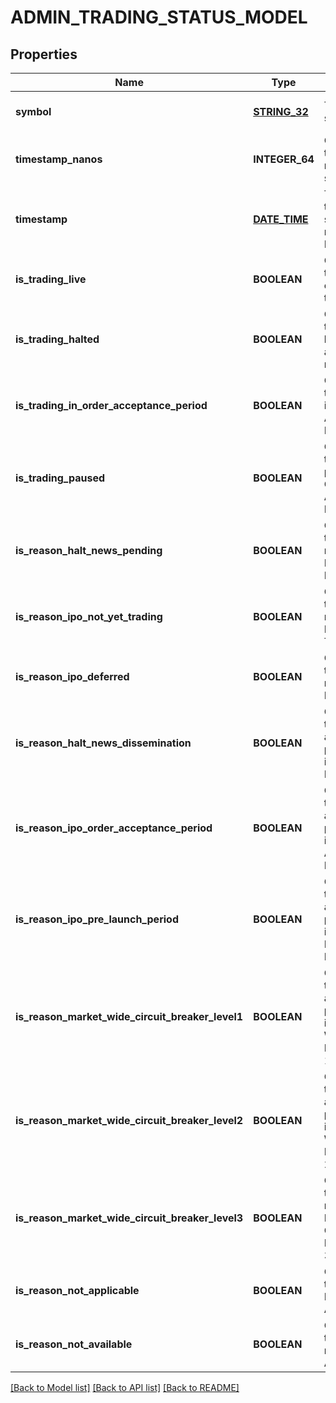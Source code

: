 # ADMIN_TRADING_STATUS_MODEL

## Properties
Name | Type | Description | Notes
------------ | ------------- | ------------- | -------------
**symbol** | [**STRING_32**](STRING_32.md) | The stock symbol | [optional] [default to null]
**timestamp_nanos** | **INTEGER_64** | Original timestamp in nanoseconds since epoch | [optional] [default to null]
**timestamp** | [**DATE_TIME**](DATE_TIME.md) | Time when the trading status was recorded as DateTime | [optional] [default to null]
**is_trading_live** | **BOOLEAN** | Gets whether the security is currently trading on IEX | [optional] [default to null]
**is_trading_halted** | **BOOLEAN** | Gets whether the security is halted across all US equity markets | [optional] [default to null]
**is_trading_in_order_acceptance_period** | **BOOLEAN** | Gets whether the security is in Order Acceptance Period on IEX | [optional] [default to null]
**is_trading_paused** | **BOOLEAN** | Gets whether the security is paused and in Order Acceptance Period on IEX | [optional] [default to null]
**is_reason_halt_news_pending** | **BOOLEAN** | Gets whether the halt reason is News Pending | [optional] [default to null]
**is_reason_ipo_not_yet_trading** | **BOOLEAN** | Gets whether the halt reason is IPO Not Yet Trading | [optional] [default to null]
**is_reason_ipo_deferred** | **BOOLEAN** | Gets whether the halt reason is IPO Deferred | [optional] [default to null]
**is_reason_halt_news_dissemination** | **BOOLEAN** | Gets whether the order acceptance period reason is Halt News Dissemination | [optional] [default to null]
**is_reason_ipo_order_acceptance_period** | **BOOLEAN** | Gets whether the order acceptance period reason is IPO Order Acceptance Period | [optional] [default to null]
**is_reason_ipo_pre_launch_period** | **BOOLEAN** | Gets whether the order acceptance period reason is IPO Pre-Launch Period | [optional] [default to null]
**is_reason_market_wide_circuit_breaker_level1** | **BOOLEAN** | Gets whether the order acceptance period reason is Market-Wide Circuit Breaker Level 1 – Breached | [optional] [default to null]
**is_reason_market_wide_circuit_breaker_level2** | **BOOLEAN** | Gets whether the order acceptance period reason is Market-Wide Circuit Breaker Level 2 – Breached | [optional] [default to null]
**is_reason_market_wide_circuit_breaker_level3** | **BOOLEAN** | Gets whether the halt reason is Market-Wide Circuit Breaker Level 3 – Breached | [optional] [default to null]
**is_reason_not_applicable** | **BOOLEAN** | Gets whether the reason is Not Applicable | [optional] [default to null]
**is_reason_not_available** | **BOOLEAN** | Gets whether the halt reason is Not Available | [optional] [default to null]

[[Back to Model list]](../README.md#documentation-for-models) [[Back to API list]](../README.md#documentation-for-api-endpoints) [[Back to README]](../README.md)


